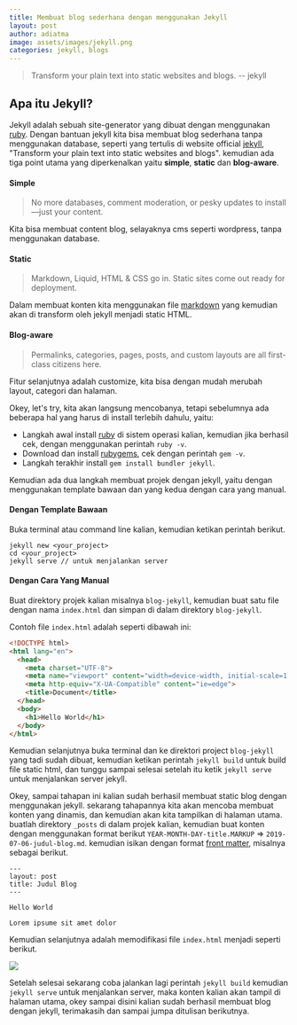 ```yaml
---
title: Membuat blog sederhana dengan menggunakan Jekyll
layout: post
author: adiatma
image: assets/images/jekyll.png
categories: jekyll, blogs
---
```


> Transform your plain text into static websites and blogs.
-- jekyll

## Apa itu Jekyll?

Jekyll adalah sebuah site-generator yang dibuat dengan menggunakan [ruby](https://www.ruby-lang.org/id/). Dengan bantuan jekyll kita bisa membuat blog sederhana tanpa menggunakan database, seperti yang tertulis di website official [jekyll](https://jekyllrb.com/), "Transform your plain text into static websites and blogs". kemudian ada tiga point utama yang diperkenalkan yaitu **simple**, **static** dan **blog-aware**.

#### Simple

> No more databases, comment moderation, or pesky updates to install—just your content.

Kita bisa membuat content blog, selayaknya cms seperti wordpress, tanpa menggunakan database.

#### Static

> Markdown, Liquid, HTML & CSS go in. Static sites come out ready for deployment.

Dalam membuat konten kita menggunakan file [markdown](https://id.wikipedia.org/wiki/Markdown) yang kemudian akan di transform oleh jekyll menjadi static HTML.

#### Blog-aware

> Permalinks, categories, pages, posts, and custom layouts are all first-class citizens here.

Fitur selanjutnya adalah customize, kita bisa dengan mudah merubah layout, categori dan halaman.

Okey, let's try, kita akan langsung mencobanya, tetapi sebelumnya ada beberapa hal yang harus di install terlebih dahulu, yaitu:

+ Langkah awal install [ruby](https://www.ruby-lang.org/id/documentation/installation/) di sistem operasi kalian, kemudian jika berhasil cek, dengan menggunakan perintah `ruby -v`.
+ Download dan install [rubygems](https://rubygems.org/pages/download), cek dengan perintah `gem -v`.
+ Langkah terakhir install `gem install bundler jekyll`.

Kemudian ada dua langkah membuat projek dengan jekyll, yaitu dengan menggunakan template bawaan dan yang kedua dengan cara yang manual.

#### Dengan Template Bawaan

Buka terminal atau command line kalian, kemudian ketikan perintah berikut.

```
jekyll new <your_project>
cd <your_project>
jekyll serve // untuk menjalankan server
```

#### Dengan Cara Yang Manual

Buat direktory projek kalian misalnya `blog-jekyll`, kemudian buat satu file dengan nama `index.html` dan simpan di dalam direktory `blog-jekyll`.

Contoh file `index.html` adalah seperti dibawah ini:

```html
<!DOCTYPE html>
<html lang="en">
  <head>
    <meta charset="UTF-8">
    <meta name="viewport" content="width=device-width, initial-scale=1.0">
    <meta http-equiv="X-UA-Compatible" content="ie=edge">
    <title>Document</title>
  </head>
  <body>
    <h1>Hello World</h1>
  </body>
</html>
```

Kemudian selanjutnya buka terminal dan ke direktori project `blog-jekyll` yang tadi sudah dibuat, kemudian ketikan perintah `jekyll build` untuk build file static html, dan tunggu sampai selesai setelah itu ketik `jekyll serve` untuk menjalankan server jekyll.

Okey, sampai tahapan ini kalian sudah berhasil membuat static blog dengan menggunakan jekyll. sekarang tahapannya kita akan mencoba membuat konten yang dinamis, dan kemudian akan kita tampilkan di halaman utama. buatlah direktory `_posts` di dalam projek kalian, kemudian buat konten dengan menggunakan format berikut `YEAR-MONTH-DAY-title.MARKUP` => `2019-07-06-judul-blog.md`. kemudian isikan dengan format [front matter](https://jekyllrb.com/docs/front-matter/), misalnya sebagai berikut.

```
---
layout: post
title: Judul Blog
---

Hello World

Lorem ipsume sit amet dolor
```

Kemudian selanjutnya adalah memodifikasi file `index.html` menjadi seperti berikut.

<img src="{{ site.baseurl }}/assets/images/code-html.png">

Setelah selesai sekarang coba jalankan lagi perintah `jekyll build` kemudian `jekyll serve` untuk menjalankan server, maka konten kalian akan tampil di halaman utama, okey sampai disini kalian sudah berhasil membuat blog dengan jekyll, terimakasih dan sampai jumpa ditulisan berikutnya.